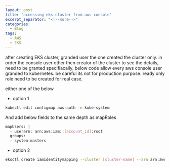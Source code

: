 ```yaml
---
layout: post
title: "accessing eks cluster from aws console"
excerpt_separator: "<!--more-->"
categories:
  - Blog
tags:
  - AWS
  - EKS
---
```


after creating EKS cluster, granded user the one created the cluster only. in order the console user other then creator of the cluster to see the details, need to be granted specifiacally. below code allow every aws console user granded to kubernetes. be careful its not for production purpose.  ready only role need to be created for real case. 

either one of the below

 - option 1

```sh
kubectl edit configmap aws-auth -n kube-system
```

And add below fields to the same depth as mapRoles

```sh 
mapUsers: |
  - userarn: arn:aws:iam::[account_id]:root
  groups:
  - system:masters

```

 - option 2

```sh 
eksctl create iamidentitymapping --cluster [cluster-name] --arn arn:aws:iam::[account_id]:role/rolename --group system:masters --username admin
```
